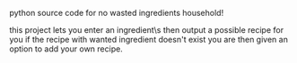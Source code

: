 python source code for no wasted ingredients household!

this project lets you enter an ingredient\s then output a possible recipe for you if the recipe with wanted ingredient doesn't exist you are then given an option to add your own recipe.
